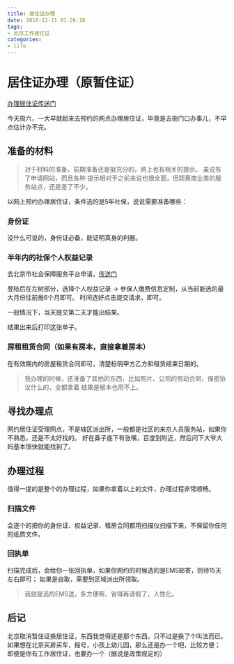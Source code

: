 ```yaml
---
title: 居住证办理
date: 2016-12-11 01:26:18
tags:
- 北京工作居住证
categories:
- life
---
```

# 居住证办理（原暂住证）
[办理居住证传送门](https://bjjzzpt.com/)

今天周六，一大早就起来去预约的网点办理居住证，毕竟是去衙门口办事儿，不早点估计办不完。
<!--more-->
## 准备的材料

> 对于材料的准备，前期准备还是挺充分的，网上也有相关的提示。
> 虽说有了申请网站，而且各种
> 提示相对于之前来说也很全面，但距离商业类的服务站点，还是差了不少。

以网上预约办理居住证，条件选的是5年社保，说说需要准备哪些：

### 身份证
没什么可说的，身份证必备，能证明真身的利器。

### 半年内的社保个人权益记录
去北京市社会保障服务平台申请，[传送门](http://www.bjrbj.gov.cn/csibiz/home/)

登陆后在左树部分，选择个人权益记录 -> 参保人缴费信息定制，从当前能选的最大月份往前推6个月即可。
时间选好点击提交请求，即可。

一般情况下，当天提交第二天才能出结果。

结果出来后打印这张单子。

### 房租租赁合同（如果有房本，直接拿着房本）
在有效期内的房屋租赁合同即可，清楚标明甲方乙方和租赁结束日期的。

> 我办理的时候，还准备了其他的东西，比如照片、公司的劳动合同，保密协议什么的，全都拿着
> 结果是根本也用不上。

## 寻找办理点
网约居住证受理网点，不是辖区派出所，一般都是社区的来京人员服务站，如果你不熟悉，还是不太好找的。
好在鼻子底下有张嘴，百度到附近，然后问下大爷大妈基本很快就能找到了。


## 办理过程
值得一提的是整个的办理过程，如果你拿着以上的文件，办理过程非常顺畅。

### 扫描文件
会逐个的把你的身份证、权益记录、租房合同都用扫描仪扫描下来，不保留你任何的纸质文件。

### 回执单
扫描完成后，会给你一张回执单，如果你网约的时候选的是EMS邮寄，则待15天左右即可；
如果是自取，需要到区域派出所领取。
> 我就是选的EMS送，多方便啊，省得再请假了，人性化。

## 后记
北京取消暂住证换居住证，东西我觉得还是那个东西，只不过是换了个叫法而已。
如果想在北京买房买车，摇号，小孩上幼儿园，那么还是办一个吧，比较方便；
即便是你有工作居住证，也要办一个（据说是政策规定的）

